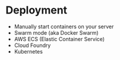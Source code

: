 # Deployment

* Manually start containers on your server
* Swarm mode (aka Docker Swarm)
* AWS ECS (Elastic Container Service)
* Cloud Foundry
* Kubernetes

